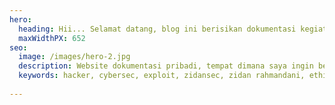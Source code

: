 ```yaml
---
hero:
  heading: Hii... Selamat datang, blog ini berisikan dokumentasi kegiatan saya sebagai pentester.
  maxWidthPX: 652
seo:
  image: /images/hero-2.jpg
  description: Website dokumentasi pribadi, tempat dimana saya ingin berbagi pengalaman dalam kegiatan IT Security.
  keywords: hacker, cybersec, exploit, zidansec, zidan rahmandani, ethical hacker, bug, vulnerability
  
---
```

